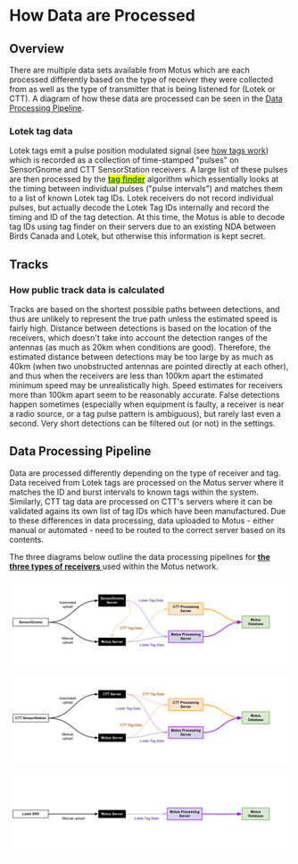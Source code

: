 # How Data are Processed

## Overview

There are multiple data sets available from Motus which are each processed differently based on the type of receiver they were collected from as well as the type of transmitter that is being listened for (Lotek or CTT). A diagram of how these data are processed can be seen in the [Data Processing Pipeline](how-data-are-processed.md#data-processing-pipeline).&#x20;

### Lotek tag data

Lotek tags emit a pulse position modulated signal (see [how tags work](../tags/how-tags-work.md#lotek-radio-tags)) which is recorded as a collection of time-stamped "pulses" on SensorGnome and CTT SensorStation receivers. A large list of these pulses are then processed by the [<mark style="color:green;">**tag finder**</mark>](../tags/appendix/tag-finder.md) algorithm which essentially looks at the timing between individual pulses ("pulse intervals") and matches them to a list of known Lotek tag IDs. Lotek receivers do not record individual pulses, but actually decode the Lotek Tag IDs internally and record the timing and ID of the tag detection. At this time, the Motus is able to decode tag IDs using tag finder on their servers due to an existing NDA between Birds Canada and Lotek, but otherwise this information is kept secret.&#x20;

## Tracks

### How public track data is calculated

Tracks are based on the shortest possible paths between detections, and thus are unlikely to represent the true path unless the estimated speed is fairly high. Distance between detections is based on the location of the receivers, which doesn't take into account the detection ranges of the antennas (as much as 20km when conditions are good). Therefore, the estimated distance between detections may be too large by as much as 40km (when two unobstructed antennas are pointed directly at each other), and thus when the receivers are less than 100km apart the estimated minimum speed may be unrealistically high. Speed estimates for receivers more than 100km apart seem to be reasonably accurate. False detections happen sometimes (especially when equipment is faulty, a receiver is near a radio source, or a tag pulse pattern is ambiguous), but rarely last even a second. Very short detections can be filtered out (or not) in the settings.

## Data Processing Pipeline

Data are processed differently depending on the type of receiver and tag. Data received from Lotek tags are processed on the Motus server where it matches the ID and burst intervals to known tags within the system. Similarly, CTT tag data are processed on CTT's servers where it can be validated agains its own list of tag IDs which have been manufactured. Due to these differences in data processing, data uploaded to Motus - either manual or automated - need to be routed to the correct server based on its contents.

The three diagrams below outline the data processing pipelines for [**the three types of receivers** ](../stations/station-equipment/receivers.md)used within the Motus network.

![SesnorGnome Data Processing Pipeline](<../.gitbook/assets/SensorGnome Data Processing Pipeline Diagram.png>)

![CTT SensorStation Data Processing Pipeline](<../.gitbook/assets/CTT SensorStation Data Processing Pipeline Diagram.png>)

![Lotek SRX Data Processing Pipeline](<../.gitbook/assets/Lotek SRX Data Processing Pipeline Diagram.png>)
